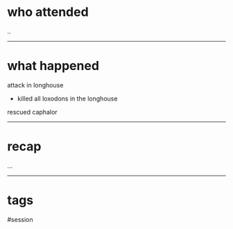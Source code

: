 # who attended

..

---
# what happened

attack in longhouse
- killed all loxodons in the longhouse 

rescued 
caphalor

---
# recap

...

---
# tags

#session